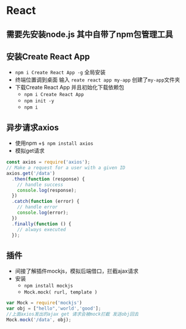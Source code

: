 # React

## 需要先安装node.js 其中自带了npm包管理工具

## 安装Create React App

- `npm i Create React App -g` 全局安装
- 终端位置调到桌面 输入 `reate react app my-app` 创建了`my-app`文件夹
- 下载Create React App 并且初始化下载依赖包
   + `npm i Create React App`
   + `npm init -y`
   + `npm i`

## 异步请求axios

- 使用npm
   +`$ npm install axios`
- 模拟get请求

```javascript
const axios = require('axios');
// Make a request for a user with a given ID
axios.get('/data')
  .then(function (response) {
    // handle success
    console.log(response);
  })
  .catch(function (error) {
    // handle error
    console.log(error);
  })
  .finally(function () {
    // always executed
  });
  ```

## 插件

- 间接了解插件mockjs，模拟后端借口，拦截ajax请求
- 安装
   + `npm install mockjs`
   + `Mock.mock( rurl, template )`

```javascript
var Mock = require('mockjs')
var obj = ["hello",'world','good'];
//上面axios发出的ajax get 请求会被mock拦截 发送obj回去
Mock.mock('/data', obj);
```
